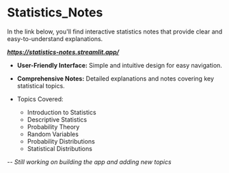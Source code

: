 # Statistics_Notes

In the link below, you'll find interactive statistics notes that provide clear and easy-to-understand explanations.

***https://statistics-notes.streamlit.app/***

- **User-Friendly Interface:** Simple and intuitive design for easy navigation.
- **Comprehensive Notes:** Detailed explanations and notes covering key statistical topics.

- Topics Covered:
    - Introduction to Statistics
    - Descriptive Statistics
    - Probability Theory
    - Random Variables
    - Probability Distributions
    - Statistical Distributions

-- *Still working on building the app and adding new topics*

